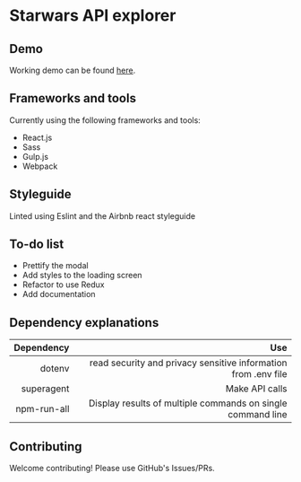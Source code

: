 # Starwars API explorer

## Demo
Working demo can be found [here](http://starwars.yonistap.com).

## Frameworks and tools
Currently using the following frameworks and tools:
 * React.js
 * Sass
 * Gulp.js
 * Webpack

## Styleguide
Linted using Eslint and the Airbnb react styleguide

## To-do list
 * Prettify the modal
 * Add styles to the loading screen
 * Refactor to use Redux
 * Add documentation

## Dependency explanations
 | **Dependency** | **Use** |
 |----------:|-------:|
 |dotenv | read security and privacy sensitive information from .env file |
 |superagent|Make API calls|
 |npm-run-all|Display results of multiple commands on single command line|

## Contributing

Welcome contributing!
Please use GitHub's Issues/PRs.
